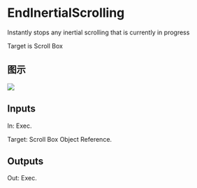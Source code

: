 # EndInertialScrolling

Instantly stops any inertial scrolling that is currently in progress

Target is Scroll Box

## 图示

![]($-20221218-20474305.png)

## Inputs

In: Exec.

Target: Scroll Box Object Reference.  

## Outputs

Out: Exec.

